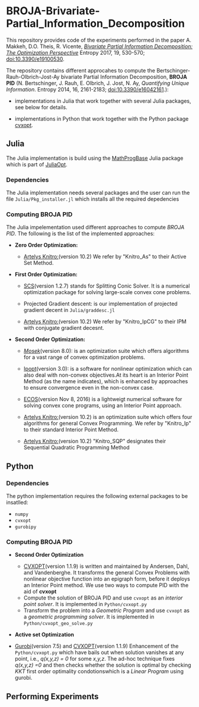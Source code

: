 # BROJA-Brivariate-Partial_Information_Decomposition
This repository provides code of the experiments performed in the paper A. Makkeh, D.O. Theis, R. Vicente, [*Bivariate Partial Information Decomposition: The Optimization Perspective*](http://www.mdpi.com/1099-4300/19/10/530) Entropy 2017, 19, 530-570; [doi:10.3390/e19100530](dx.doi.org/10.3390/e19100530).

The repository contains different approcahes to compute the Bertschinger-Rauh-Olbrich-Jost-Ay bivariate Partial Information Decomposition, **BROJA PID** (N. Bertschinger, J. Rauh, E. Olbrich, J. Jost, N. Ay, *Quantifying Unique Information*. Entropy 2014, 16, 2161-2183; [doi:10.3390/e16042161](dx.doi.org/10.3390/e16042161).):

* implementations in Julia that work together with several Julia packages, see below for details.

* implementations in Python that work together with the Python package [cvxopt](https://github.com/cvxopt/cvxopt).

## Julia
The Julia implementation is build using the [MathProgBase](https://github.com/JuliaOpt/MathProgBase.jl) Julia package which is part of [JuliaOpt](https://github.com/JuliaOpt/MathProgBase.jl). 

### Dependencies 
The Julia implementation needs several packages and the user can run the file `Julia/Pkg_installer.jl` which installs all the required depedencies

### Computing BROJA PID
 The Julia impelementation used different approaches to compute *BROJA PID*.  The following is the list of the implemented approaches:

* **Zero Order Optimization:**
  
  - [Artelys Knitro:](https://github.com/JuliaOpt/KNITRO.jl)(version 10.2) We refer by "Knitro_As" to their Active Set Method.

* **First Order Optimization:** 
  
  - [SCS](https://github.com/JuliaOpt/SCS.jl)(version 1.2.7) stands for Splitting Conic Solver. It is a numerical optimization package for solving large-scale convex cone problems.
  
  - Projected Gradient descent: is our implementation of projected gradient decent in `Julia/graddesc.jl`  
  
  - [Artelys Knitro:](https://github.com/JuliaOpt/KNITRO.jl)(version 10.2) We refer by "Knitro_IpCG" to their IPM with conjugate gradient decesnt.

* **Second Order Optimization:** 
  - [*Mosek*](https://github.com/JuliaOpt/Mosek.jl)(version 8.0): is an optimization suite which offers algorithms for a vast range of convex optimization problems.
  
  - [Ipopt](https://github.com/JuliaOpt/Ipopt.jl)(version 3.0): is a software for nonlinear optimization which can also deal with non-convex objectives.At its heart is an Interior Point Method (as the name indicates), which is enhanced by approaches to ensure convergence even in the non-convex case.
  
  - [ECOS](https://github.com/JuliaOpt/ECOS.jl)(version Nov 8, 2016) is a lightweigt numerical software for solving convex cone programs, using an Interior Point approach.
  
  - [Artelys Knitro:](https://github.com/JuliaOpt/KNITRO.jl)(version 10.2) is an optimization suite which offers four algorithms for general Convex Programming. We refer by "Knitro_Ip" to their standard Interior Point Method.  
  
  - [Artelys Knitro:](https://github.com/JuliaOpt/KNITRO.jl)(version 10.2) "Knitro_SQP" designates their Sequential Quadratic Programming Method  

## Python 

### Dependencies 
The python implementation requires the following external packages to be insatlled:
* `numpy`
* `cvxopt`
* `gurobipy`

### Computing BROJA PID

* **Second Order Optimization**
  - [CVXOPT](https://github.com/cvxopt/cvxopt)(version 1.1.9) is written and maintained by Andersen, Dahl, and Vandenberghe. It transforms the general Convex Problems with nonlinear objective function into an epigraph form, before it deploys an Interior Point method. We use two ways to compute PID with the aid of **cvxopt**
   - Compute the solution of BROJA PID and use `cvxopt` as an *interior point solver*. It is implemented in `Python/cvxopt.py`
   - Transform the problem into a *Geometric Program* and use `cvxopt` as a *geometric programming solver*. It is implemented in `Python/cvxopt_geo_solve.py`
  
 * **Active set Optimization**
  
  - [Gurobi](https://www.gurobi.com/documentation/7.5/quickstart_windows/py_python_interface)(version 7.5) and [CVXOPT](https://github.com/cvxopt/cvxopt)(version 1.1.9) Enhancement of the `Python/cvxopt.py` which have bails out when solution vanishes at any point, i.e., *q(x,y,z) = 0* for some *x,y,z*. The ad-hoc technique fixes *q(x,y,z) =0* and then checks whether the solution is optimal by checking *KKT* first order optimality condotionswhich is a *Linear Program* using gurobi.
  

## Performing Experiments

